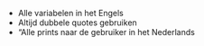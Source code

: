 * Alle variabelen in het Engels
* Altijd dubbele quotes gebruiken
* “Alle prints naar de gebruiker in het Nederlands
